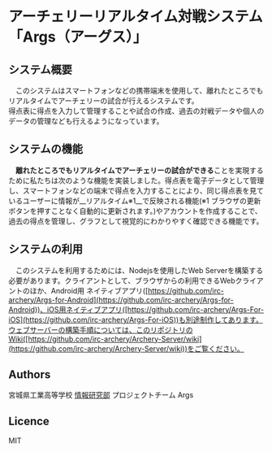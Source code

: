 # アーチェリーリアルタイム対戦システム 「Args（アーグス）」

## システム概要  
　このシステムはスマートフォンなどの携帯端末を使用して、離れたところでもリアルタイムでアーチェリーの試合が行えるシステムです。  
得点表に得点を入力して管理することや試合の作成、過去の対戦データや個人のデータの管理なども行えるようになっています。   



## システムの機能   
　**離れたところでもリアルタイムでアーチェリーの試合ができる**ことを実現するために私たちは次のような機能を実装しました。得点表を電子データとして管理し、スマートフォンなどの端末で得点を入力することにより、同じ得点表を見ているユーザーに情報が__リアルタイム※1__で反映される機能(※1 ブラウザの更新ボタンを押すことなく自動的に更新されます。)やアカウントを作成することで、過去の得点を管理し、グラフとして視覚的にわかりやすく確認できる機能です。  


## システムの利用  
　このシステムを利用するためには、Nodejsを使用したWeb Serverを構築する必要があります。クライアントとして、ブラウザからの利用できるWebクライアントのほか、Android用 ネイティブアプリ([https://github.com/irc-archery/Args-for-Android](https://github.com/irc-archery/Args-for-Android))、iOS用ネイティブアプリ([https://github.com/irc-archery/Args-For-iOS](https://github.com/irc-archery/Args-For-iOS))も別途制作してあります。ウェブサーバーの構築手順については、このリポジトリのWiki([https://github.com/irc-archery/Archery-Server/wiki](https://github.com/irc-archery/Archery-Server/wiki))をご覧ください。


## Authors  
宮城県工業高等学校 [情報研究部](http://www.irc.hira-tech.net) プロジェクトチーム Args  


## Licence  
MIT  